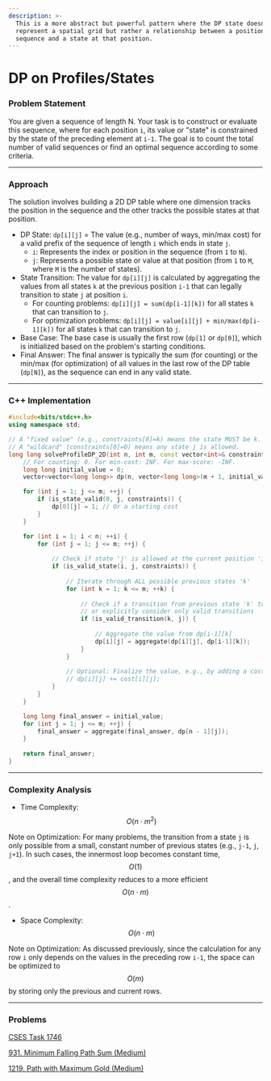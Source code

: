 ```yaml
---
description: >-
  This is a more abstract but powerful pattern where the DP state doesn't
  represent a spatial grid but rather a relationship between a position in a
  sequence and a state at that position.
---
```


# DP on Profiles/States

### Problem Statement

You are given a sequence of length N. Your task is to construct or evaluate this sequence, where for each position `i`, its value or "state" is constrained by the state of the preceding element at `i-1`. The goal is to count the total number of valid sequences or find an optimal sequence according to some criteria.

***

### Approach

The solution involves building a 2D DP table where one dimension tracks the position in the sequence and the other tracks the possible states at that position.

* DP State: `dp[i][j]` = The value (e.g., number of ways, min/max cost) for a valid prefix of the sequence of length `i` which ends in state `j`.
  * `i`: Represents the index or position in the sequence (from `1` to `N`).
  * `j`: Represents a possible state or value at that position (from `1` to `M`, where `M` is the number of states).
* State Transition: The value for `dp[i][j]` is calculated by aggregating the values from all states `k` at the previous position `i-1` that can legally transition to state `j` at position `i`.
  * For counting problems: `dp[i][j] = sum(dp[i-1][k])` for all states `k` that can transition to `j`.
  * For optimization problems: `dp[i][j] = value[i][j] + min/max(dp[i-1][k])` for all states `k` that can transition to `j`.
* Base Case: The base case is usually the first row (`dp[1]` or `dp[0]`), which is initialized based on the problem's starting conditions.
* Final Answer: The final answer is typically the sum (for counting) or the min/max (for optimization) of all values in the last row of the DP table (`dp[N]`), as the sequence can end in any valid state.

***

### C++ Implementation

```cpp
#include<bits/stdc++.h>
using namespace std;

// A "fixed value" (e.g., constraints[0]=k) means the state MUST be k.
// A "wildcard" (constraints[0]=0) means any state j is allowed.
long long solveProfileDP_2D(int n, int m, const vector<int>& constraints) {
    // For counting: 0. For min-cost: INF. For max-score: -INF.
    long long initial_value = 0; 
    vector<vector<long long>> dp(n, vector<long long>(m + 1, initial_value));

    for (int j = 1; j <= m; ++j) {
        if (is_state_valid(0, j, constraints)) {
            dp[0][j] = 1; // Or a starting cost
        }
    }

    for (int i = 1; i < n; ++i) {
        for (int j = 1; j <= m; ++j) {
            
            // Check if state 'j' is allowed at the current position 'i'
            if (is_valid_state(i, j, constraints)) {
            
                // Iterate through ALL possible previous states 'k'
                for (int k = 1; k <= m; ++k) {                   
                
                    // Check if a transition from previous state 'k' to current state 'j' is valid
                    // or explicitly consider only valid transitions
                    if (is_valid_transition(k, j)) {
                
                        // Aggregate the value from dp[i-1][k]
                        dp[i][j] = aggregate(dp[i][j], dp[i-1][k]);
                    }
                }
                
                // Optional: Finalize the value, e.g., by adding a cost for the current state
                // dp[i][j] += cost[i][j];
            }
        }
    }

    long long final_answer = initial_value;
    for (int j = 1; j <= m; ++j) {
        final_answer = aggregate(final_answer, dp[n - 1][j]);
    }
    
    return final_answer;
}
```

***

### Complexity Analysis

* &#x20;Time Complexity: $$O(n⋅m^2)$$

Note on Optimization: For many problems, the transition from a state `j` is only possible from a small, constant number of previous states (e.g., `j-1`, `j`, `j+1`). In such cases, the innermost loop becomes constant time, $$O(1)$$, and the overall time complexity reduces to a more efficient $$O(n⋅m)$$.

* Space Complexity: $$O(n⋅m)$$

Note on Optimization: As discussed previously, since the calculation for any row `i` only depends on the values in the preceding row `i-1`, the space can be optimized to $$O(m)$$ by storing only the previous and current rows.

***

### Problems

[CSES Task 1746](https://cses.fi/problemset/task/1746)

[931. Minimum Falling Path Sum (Medium)](https://leetcode.com/problems/minimum-falling-path-sum/description/)

[1219. Path with Maximum Gold (Medium)](https://leetcode.com/problems/path-with-maximum-gold/description/)
